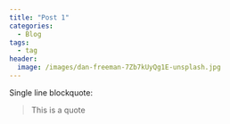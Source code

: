 ```yaml
---
title: "Post 1"
categories:
  - Blog
tags:
  - tag
header:
  image: /images/dan-freeman-7Zb7kUyQg1E-unsplash.jpg
---
```



Single line blockquote:

> This is a quote